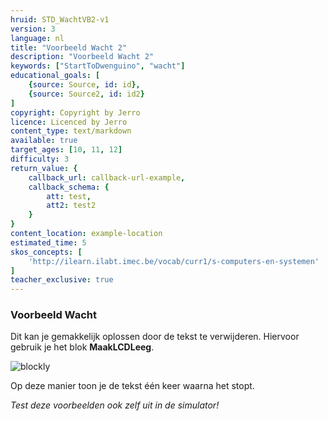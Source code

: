 ```yaml
---
hruid: STD_WachtVB2-v1
version: 3
language: nl
title: "Voorbeeld Wacht 2"
description: "Voorbeeld Wacht 2"
keywords: ["StartToDwenguino", "wacht"]
educational_goals: [
    {source: Source, id: id}, 
    {source: Source2, id: id2}
]
copyright: Copyright by Jerro
licence: Licenced by Jerro
content_type: text/markdown
available: true
target_ages: [10, 11, 12]
difficulty: 3
return_value: {
    callback_url: callback-url-example,
    callback_schema: {
        att: test,
        att2: test2
    }
}
content_location: example-location
estimated_time: 5
skos_concepts: [
    'http://ilearn.ilabt.imec.be/vocab/curr1/s-computers-en-systemen'
]
teacher_exclusive: true
---
```

### Voorbeeld Wacht

Dit kan je gemakkelijk oplossen door de tekst te verwijderen. Hiervoor gebruik je het blok **MaakLCDLeeg**.

![blockly](@learning-object/WACHTWGS2-v1/nl/3)

Op deze manier toon je de tekst één keer waarna het stopt.

*Test deze voorbeelden ook zelf uit in de simulator!*
